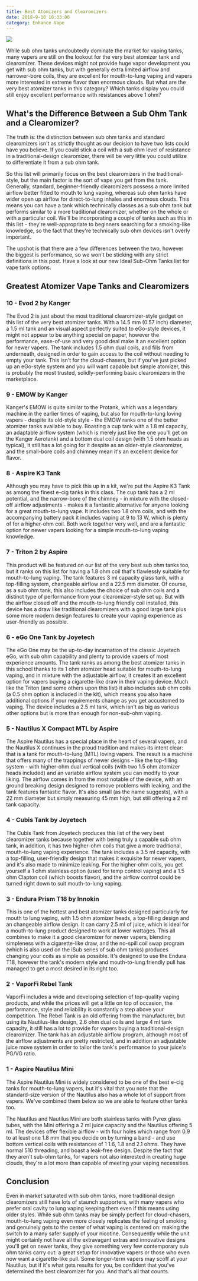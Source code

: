 ```yaml
---
title: Best Atomizers and Clearomizers
date: 2018-9-10 10:33:00
category: Enhance Vape
---
```


![](/images/2.jpg)

While sub ohm tanks undoubtedly dominate the market for vaping tanks, many vapers are still on the lookout for the very best atomizer tank and clearomizer. These devices might not provide huge vapor development you get with sub ohm tanks, but with generally extra limited airflow and narrower-bore coils, they are excellent for mouth-to-lung vaping and vapers more interested in extreme flavor than enormous clouds. But what are the very best atomizer tanks in this category? Which tanks display you could still enjoy excellent performance with resistances above 1 ohm?

<!-- more -->

## What's the Difference Between a Sub Ohm Tank and a Clearomizer?

The truth is: the distinction between sub ohm tanks and standard clearomizers isn't as strictly thought as our decision to have two lists could have you believe. If you could stick a coil with a sub ohm level of resistance in a traditional-design clearomizer, there will be very little you could utilize to differentiate it from a sub ohm tank.

So this list will primarily focus on the best clearomizers in the traditional-style, but the main factor is the sort of vape you get from the tank. Generally, standard, beginner-friendly clearomizers possess a more limited airflow better fitted to mouth to lung vaping, whereas sub ohm tanks have wider open up airflow for direct-to-lung inhales and enormous clouds. This means you can have a tank which technically classes as a sub ohm tank but performs similar to a more traditional clearomizer, whether on the whole or with a particular coil. We'll be incorporating a couple of tanks such as this in this list - they're well-appropriate to beginners searching for a smoking-like knowledge, so the fact that they're technically sub ohm devices isn't overly important.

The upshot is that there are a few differences between the two, however the biggest is performance, so we won't be sticking with any strict definitions in this post. Have a look at our new Ideal Sub-Ohm Tanks list for vape tank options.

## Greatest Atomizer Vape Tanks and Clearomizers

### 10 - Evod 2 by Kanger

The Evod 2 is just about the most traditional clearomizer-style gadget on this list of the very best atomizer tanks. With a 14.5 mm (0.57 inch) diameter, a 1.5 ml tank and an visual aspect perfectly suited to eGo-style devices, it might not appear to be anything special on paper, however the performance, ease-of-use and very good deal make it an excellent option for newer vapers. The tank includes 1.5 ohm dual coils, and fills from underneath, designed in order to gain access to the coil without needing to empty your tank. This isn't for the cloud-chasers, but if you've just picked up an eGo-style system and you will want capable but simple atomizer, this is probably the most trusted, solidly-performing basic clearomizers in the marketplace.

### 9 - EMOW by Kanger

Kanger's EMOW is quite similar to the Protank, which was a legendary machine in the earlier times of vaping, but also for mouth-to-lung loving vapers - despite its old-style style - the EMOW ranks one of the better atomizer tanks available to buy. Boasting a cup tank with a 1.8 ml capacity, an adaptable airflow system (which is merely just like the one you'll get on the Kanger Aerotank) and a bottom dual coil design (with 1.5 ohm heads as typical), it still has a lot going for it despite as an older-style clearomizer, and the small-bore coils and chimney mean it's an excellent device for flavor.

### 8 - Aspire K3 Tank

Although you may have to pick this up in a kit, we're put the Aspire K3 Tank as among the finest e-cig tanks in this class. The cup tank has a 2 ml potential, and the narrow-bore of the chimney - in mixture with the closed-off airflow adjustments - makes it a fantastic alternative for anyone looking for a great mouth-to-lung vape. It includes two 1.8 ohm coils, and with the accompanying battery pack it includes vaping at 9 to 13 W, which is plenty of for a higher-ohm coil. Both work together very well, and are a fantastic option for newer vapers looking for a simple mouth-to-lung vaping knowledge.

### 7 - Triton 2 by Aspire

This product will be featured on our list of the very best sub ohm tanks too, but it ranks on this list for having a 1.8 ohm coil that's flawlessly suitable for mouth-to-lung vaping. The tank features 3 ml capacity glass tank, with a top-filling system, changeable airflow and a 22.5 mm diameter. Of course, as a sub ohm tank, this also includes the choice of sub ohm coils and a distinct type of performance from your clearomizer-style set up. But with the airflow closed off and the mouth-to-lung friendly coil installed, this device has a draw like traditional clearomizers with a good large tank plus some more modern design features to create your vaping experience as user-friendly as possible.

### 6 - eGo One Tank by Joyetech

The eGo One may be the up-to-day incarnation of the classic Joyetech eGo, with sub ohm capability and plenty to provide vapers of most experience amounts. The tank ranks as among the best atomizer tanks in this school thanks to its 1 ohm atomizer head suitable for mouth-to-lung vaping, and in mixture with the adjustable airflow, it creates it an excellent option for vapers buying a cigarette-like draw in their vaping device. Much like the Triton (and some others upon this list) it also includes sub ohm coils (a 0.5 ohm option is included in the kit), which means you also have additional options if your requirements change as you get accustomed to vaping. The device includes a 2.5 ml tank, which isn't as big as various other options but is more than enough for non-sub-ohm vaping.

### 5 - Nautilus X Compact MTL by Aspire

The Aspire Nautilus has a special place in the heart of several vapers, and the Nautilus X continues in the proud tradition and makes its intent clear: that is a tank for mouth-to-lung (MTL) loving vapers. The result is a machine that offers many of the trappings of newer designs - like the top-filling system - with higher-ohm dual vertical coils (with two 1.5 ohm atomizer heads included) and an variable airflow system you can modify to your liking. The airflow comes in from the most notable of the device, with an ground breaking design designed to remove problems with leaking, and the tank features fantastic flavor. It's also small (as the name suggests), with a 22 mm diameter but simply measuring 45 mm high, but still offering a 2 ml tank capacity.

### 4 - Cubis Tank by Joyetech

The Cubis Tank from Joyetech produces this list of the very best clearomizer tanks because together with being truly a capable sub ohm tank, in addition, it has two higher-ohm coils that give a more traditional, mouth-to-lung vaping experience. The tank includes a 3.5 ml capacity, with a top-filling, user-friendly design that makes it exquisite for newer vapers, and it's also made to minimize leaking. For the higher-ohm coils, you get yourself a 1 ohm stainless option (used for temp control vaping) and a 1.5 ohm Clapton coil (which boosts flavor), and the airflow control could be turned right down to suit mouth-to-lung vaping.

### 3 - Endura Prism T18 by Innokin

This is one of the hottest and best atomizer tanks designed particularly for mouth to lung vaping, with 1.5 ohm atomizer heads, a top-filling design and an changeable airflow design. It can carry 2.5 ml of juice, which is ideal for a mouth-to-lung product designed to work at lower wattages. This all combines to make it a good clearomizer for newer vapers, blending simpleness with a cigarette-like draw, and the no-spill coil swap program (which is also used on the iSub series of sub ohm tanks) produces changing your coils as simple as possible. It's designed to use the Endura T18, however the tank's modern style and mouth-to-lung friendly pull has managed to get a most desired in its right too.

### 2 - VaporFi Rebel Tank

VaporFi includes a wide and developing selection of top-quality vaping products, and while the prices will get a little on top of occasion, the performance, style and reliability is constantly a step above your competition. The Rebel Tank is an old offering from the manufacturer, but using its Nautilus-like design, 2.6 ohm dual coils and large 4 ml tank capacity, it still has a lot to provide for vapers buying a traditional-design clearomizer. The tank has an adjustable airflow program, although most of the airflow adjustments are pretty restricted, and in addition an adjustable juice move system in order to tailor the tank's performance to your juice's PG/VG ratio.

### 1 - Aspire Nautilus Mini

The Aspire Nautilus Mini is widely considered to be one of the best e-cig tanks for mouth-to-lung vapers, but it's vital that you note that the standard-size version of the Nautilus also has a whole lot of support from vapers. We've combined them below so we are able to feature other tanks too.

The Nautilus and Nautilus Mini are both stainless tanks with Pyrex glass tubes, with the Mini offering a 2 ml juice capacity and the Nautilus offering 5 ml. The devices offer flexible airflow - with four holes which range from 0.9 to at least one 1.8 mm that you decide on by turning a band - and use bottom vertical coils with resistances of 1 1.6, 1.8 and 2.1 ohms. They have normal 510 threading, and boast a leak-free design. Despite the fact that they aren't sub-ohm tanks, for vapers not also interested in creating huge clouds, they're a lot more than capable of meeting your vaping necessities.

## Conclusion

Even in market saturated with sub ohm tanks, more traditional design clearomizers still have lots of staunch supporters, with many vapers who prefer oral cavity to lung vaping keeping them even if this means using older styles. While sub ohm tanks may be simply perfect for cloud-chasers, mouth-to-lung vaping even more closely replicates the feeling of smoking and genuinely gets to the center of what vaping is centered on: making the switch to a many safer supply of your nicotine. Consequently while the unit might certainly not have all the extravagant extras and innovative designs you'll get on newer tanks, they give something very few contemporary sub ohm tanks carry out: a great setup for innovative vapers or those who even now want a cigarette-like pull. Some longer-term vapers may scoff at your Nautilus, but if it's what gets results for you, be confident that you've determined the best clearomizer for you. And that's all that counts.